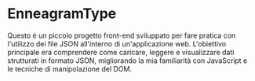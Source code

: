 # EnneagramType
Questo è un piccolo progetto front-end sviluppato per fare pratica con l'utilizzo dei file JSON all'interno di un'applicazione web. L'obiettivo principale era comprendere come caricare, leggere e visualizzare dati strutturati in formato JSON, migliorando la mia familiarità con JavaScript e le tecniche di manipolazione del DOM.
